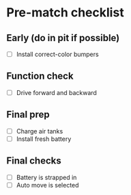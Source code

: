 # Pre-match checklist

## Early (do in pit if possible)
- [ ] Install correct-color bumpers

## Function check
- [ ] Drive forward and backward

## Final prep
- [ ] Charge air tanks
- [ ] Install fresh battery

## Final checks
- [ ] Battery is strapped in
- [ ] Auto move is selected
